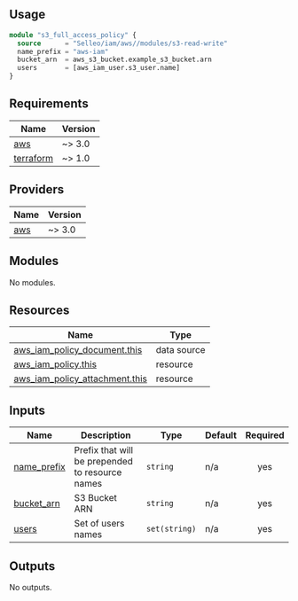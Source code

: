 ## Usage

```tf
module "s3_full_access_policy" {
  source      = "Selleo/iam/aws//modules/s3-read-write"
  name_prefix = "aws-iam"
  bucket_arn  = aws_s3_bucket.example_s3_bucket.arn
  users       = [aws_iam_user.s3_user.name]
}
```

## Requirements

| Name | Version |
|------|---------|
| <a name="requirement_aws"></a> [aws](#requirement\_aws) | ~> 3.0 |
| <a name="requirement_terraform"></a> [terraform](#requirement\_terraform) | ~> 1.0 |

## Providers

| Name | Version |
|------|---------|
| <a name="provider_aws"></a> [aws](#provider\_aws) | ~> 3.0 |

## Modules

No modules.

## Resources

| Name | Type |
|------|------|
| [aws_iam_policy_document.this](https://registry.terraform.io/providers/hashicorp/aws/latest/docs/data-sources/iam_policy_document) | data source |
| [aws_iam_policy.this](https://registry.terraform.io/providers/hashicorp/aws/latest/docs/resources/iam_policy) | resource |
| [aws_iam_policy_attachment.this](https://registry.terraform.io/providers/hashicorp/aws/latest/docs/resources/iam_policy_attachment) | resource |

## Inputs

| Name | Description | Type | Default | Required |
|------|-------------|------|---------|:--------:|
| <a name="input_name_prefix"></a> [name\_prefix](#input\_name\_prefix) | Prefix that will be prepended to resource names | `string` | n/a | yes |
| <a name="input_bucket_arn"></a> [bucket\_arn](#input\_bucket\_arn) | S3 Bucket ARN | `string` | n/a | yes |
| <a name="input_users"></a> [users](#input\_users) | Set of users names | `set(string)` | n/a | yes |

## Outputs

No outputs.
